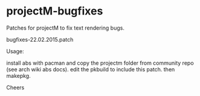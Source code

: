 # projectM-bugfixes

Patches for projectM to fix text rendering bugs.

bugfixes-22.02.2015.patch

Usage:

install abs with pacman and copy the projectm folder from community repo (see arch wiki abs docs).
edit the pkbuild to include this patch. then makepkg.


Cheers
